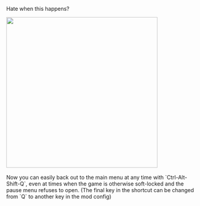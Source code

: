 Hate when this happens?

<img height="400" src="https://i.postimg.cc/fRnL9wPz/failure-to-load.png)" />
<br/>
<br/>
Now you can easily back out to the main menu at any time with `Ctrl-Alt-Shift-Q`, even at times when the game is otherwise soft-locked and the pause menu refuses to open.  
(The final key in the shortcut can be changed from `Q` to another key in the mod config)